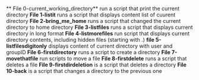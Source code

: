  ** File 0-current_working_directory** run a script that print the current directory
**File 1-listit** runs a script that displays content list of cuurent directory
**File 2-bring_me_home** runs a script that changed the current directory to home directory
**File 3-listfiles** runs a script that displays current directory in long format
**File 4-listmorefiles** run script that displays  current directory contents, including hidden files (starting with .)
**file 5-listfilesdigitonly** displays content of current directory with user and groupID
**File 6-firstdirectory** runs a script to create a directory
**File 7-movethatfile** run scripts to move a file
**File 8-firstdelete** runs a script that deletes a file
**File 9-firstdirdeletion** is a script that deletes a directory
**File 10-back** is a script that changes a directory to the previous one
